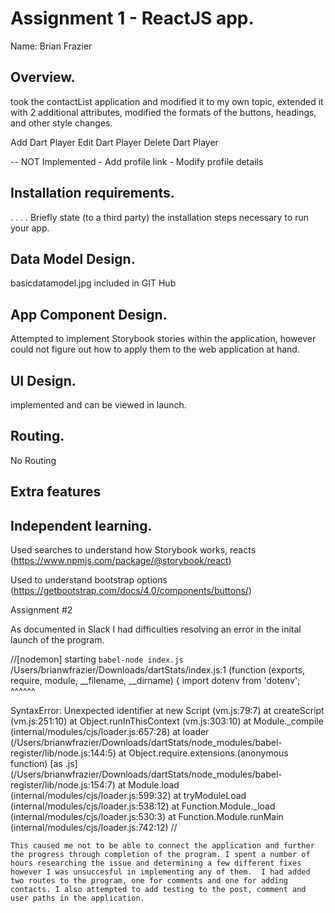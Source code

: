 # Assignment 1 - ReactJS app.

Name: Brian Frazier

## Overview.
took the contactList application and modified it to my own topic, extended it with 2 additional attributes, modified the formats of the buttons, headings, and other style changes. 

Add Dart Player
Edit Dart Player
Delete Dart Player 

-- NOT Implemented
    - Add profile link
    - Modify profile details

## Installation requirements.

. . . . Briefly state (to a third party) the installation steps necessary to run your app.

## Data Model Design.

basicdatamodel.jpg included in GIT Hub

## App Component Design.

Attempted to implement Storybook stories within the application, however could not figure out how to apply them to the web application at hand. 

## UI Design.

implemented and can be viewed in launch. 

## Routing.

No Routing

## Extra features


## Independent learning.

Used searches to understand how Storybook works, reacts (https://www.npmjs.com/package/@storybook/react)

Used to understand bootstrap options (https://getbootstrap.com/docs/4.0/components/buttons/)


Assignment #2 

As documented in Slack I had difficulties resolving an error in the inital launch of the program. 

//[nodemon] starting `babel-node index.js`
/Users/brianwfrazier/Downloads/dartStats/index.js:1
(function (exports, require, module, __filename, __dirname) { import dotenv from 'dotenv';
                                                                     ^^^^^^

SyntaxError: Unexpected identifier
    at new Script (vm.js:79:7)
    at createScript (vm.js:251:10)
    at Object.runInThisContext (vm.js:303:10)
    at Module._compile (internal/modules/cjs/loader.js:657:28)
    at loader (/Users/brianwfrazier/Downloads/dartStats/node_modules/babel-register/lib/node.js:144:5)
    at Object.require.extensions.(anonymous function) [as .js] (/Users/brianwfrazier/Downloads/dartStats/node_modules/babel-register/lib/node.js:154:7)
    at Module.load (internal/modules/cjs/loader.js:599:32)
    at tryModuleLoad (internal/modules/cjs/loader.js:538:12)
    at Function.Module._load (internal/modules/cjs/loader.js:530:3)
    at Function.Module.runMain (internal/modules/cjs/loader.js:742:12)
    // 

    This caused me not to be able to connect the application and further the progress through completion of the program. I spent a number of hours researching the issue and determining a few different fixes however I was unsuccesful in implementing any of them.  I had added two routes to the program, one for comments and one for adding contacts. I also attempted to add testing to the post, comment and user paths in the application. 

    